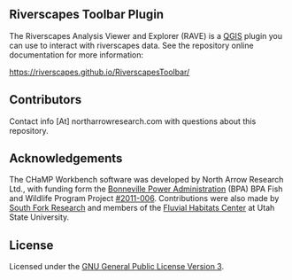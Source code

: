 ## Riverscapes Toolbar Plugin

The Riverscapes Analysis Viewer and Explorer (RAVE) is a [QGIS](http://www.qgis.org/en/site/) plugin you can use to interact with riverscapes data. See the repository online documentation for more information:

<https://riverscapes.github.io/RiverscapesToolbar/>

## Contributors

Contact info [At] northarrowresearch.com with questions about this repository.

## Acknowledgements

The CHaMP Workbench software was developed by North Arrow Research Ltd., with funding form the [Bonneville Power Administration](https://www.bpa.gov/) (BPA) BPA Fish and Wildlife Program Project [#2011-006](http://www.cbfish.org/Project.mvc/Display/2011-006-00). Contributions were also made by [South Fork Research](http://www.southforkresearch.org/) and members of the [Fluvial Habitats Center](http://etal.joewheaton.org/a/joewheaton.org/et-al/) at Utah State University.

## License

Licensed under the [GNU General Public License Version 3](https://github.com/Riverscapes/RiverscapesToolbar/blob/master/LICENSE).